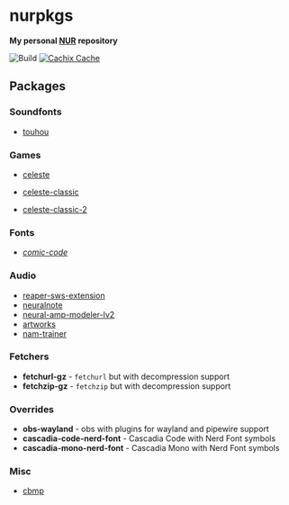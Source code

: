 # nurpkgs

**My personal [NUR](https://github.com/nix-community/NUR) repository**

![Build](https://github.com/mrtnvgr/nurpkgs/workflows/Build/badge.svg)
[![Cachix Cache](https://img.shields.io/badge/cachix-mrtnvgr-blue.svg)](https://mrtnvgr.cachix.org)

## Packages

### Soundfonts

- [touhou](https://musical-artifacts.com/artifacts/433)

### Games

- [celeste](https://www.celestegame.com)

- [celeste-classic](https://celesteclassic.github.io)
- [celeste-classic-2](https://mattmakesgames.itch.io/celeste-classic-2)

### Fonts

- _[comic-code](https://tosche.net/fonts/comic-code)_

### Audio

- [reaper-sws-extension](https://www.sws-extension.org)
- [neuralnote](https://github.com/DamRsn/NeuralNote)
- [neural-amp-modeler-lv2](https://github.com/mikeoliphant/neural-amp-modeler-lv2)
- [artworks](https://github.com/mrtnvgr/artworks)
- [nam-trainer](https://github.com/sdatkinson/neural-amp-modeler)

### Fetchers

- **fetchurl-gz** - `fetchurl` but with decompression support
- **fetchzip-gz** - `fetchzip` but with decompression support

### Overrides

- **obs-wayland** - obs with plugins for wayland and pipewire support
- **cascadia-code-nerd-font** - Cascadia Code with Nerd Font symbols
- **cascadia-mono-nerd-font** - Cascadia Mono with Nerd Font symbols

### Misc

- [cbmp](https://github.com/ful1e5/cbmp)
